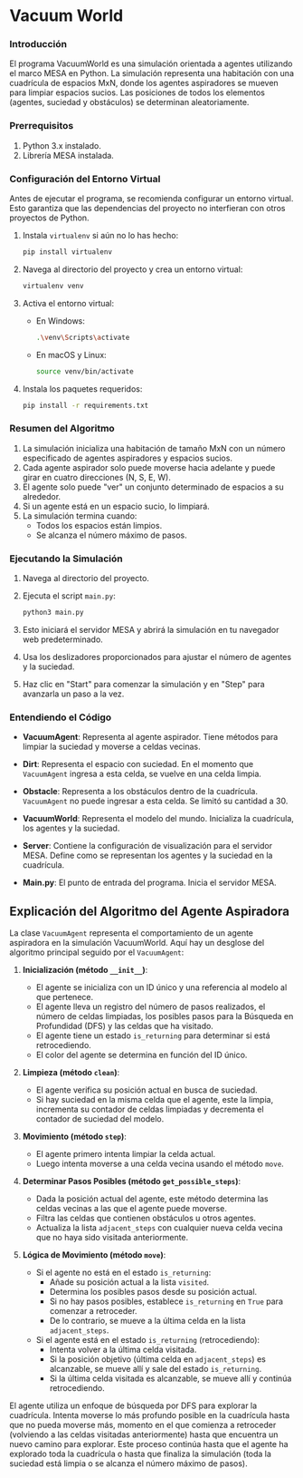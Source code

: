 # Vacuum World

### Introducción

El programa VacuumWorld es una simulación orientada a agentes utilizando el marco MESA en Python. La simulación representa una habitación con una cuadrícula de espacios MxN, donde los agentes aspiradores se mueven para limpiar espacios sucios. Las posiciones de todos los elementos (agentes, suciedad y obstáculos) se determinan aleatoriamente.

### Prerrequisitos

1. Python 3.x instalado.
2. Librería MESA instalada.

### Configuración del Entorno Virtual

Antes de ejecutar el programa, se recomienda configurar un entorno virtual. Esto garantiza que las dependencias del proyecto no interfieran con otros proyectos de Python.

1. Instala `virtualenv` si aún no lo has hecho:
   ```bash
   pip install virtualenv
   ```

2. Navega al directorio del proyecto y crea un entorno virtual:
   ```bash
   virtualenv venv
   ```

3. Activa el entorno virtual:
   - En Windows:
     ```bash
     .\venv\Scripts\activate
     ```
   - En macOS y Linux:
     ```bash
     source venv/bin/activate
     ```

4. Instala los paquetes requeridos:
   ```bash
   pip install -r requirements.txt
   ```

### Resumen del Algoritmo

1. La simulación inicializa una habitación de tamaño MxN con un número especificado de agentes aspiradores y espacios sucios.
2. Cada agente aspirador solo puede moverse hacia adelante y puede girar en cuatro direcciones (N, S, E, W).
3. El agente solo puede "ver" un conjunto determinado de espacios a su alrededor.
4. Si un agente está en un espacio sucio, lo limpiará.
5. La simulación termina cuando:
   - Todos los espacios están limpios.
   - Se alcanza el número máximo de pasos.

### Ejecutando la Simulación

1. Navega al directorio del proyecto.
2. Ejecuta el script `main.py`:
   ```bash
   python3 main.py
   ```

3. Esto iniciará el servidor MESA y abrirá la simulación en tu navegador web predeterminado.
4. Usa los deslizadores proporcionados para ajustar el número de agentes y la suciedad.
5. Haz clic en "Start" para comenzar la simulación y en "Step" para avanzarla un paso a la vez.

### Entendiendo el Código

- **VacuumAgent**: Representa al agente aspirador. Tiene métodos para limpiar la suciedad y moverse a celdas vecinas.
- **Dirt**: Representa el espacio con suciedad. En el momento que `VacuumAgent` ingresa a esta celda, se vuelve en una celda limpia.
- **Obstacle**: Representa a los obstáculos dentro de la cuadrícula. `VacuumAgent` no puede ingresar a esta celda. Se limitó su cantidad a 30.

- **VacuumWorld**: Representa el modelo del mundo. Inicializa la cuadrícula, los agentes y la suciedad.
- **Server**: Contiene la configuración de visualización para el servidor MESA. Define como se representan los agentes y la suciedad en la cuadrícula.
- **Main.py**: El punto de entrada del programa. Inicia el servidor MESA.


## Explicación del Algoritmo del Agente Aspiradora

La clase `VacuumAgent` representa el comportamiento de un agente aspiradora en la simulación VacuumWorld. Aquí hay un desglose del algoritmo principal seguido por el `VacuumAgent`:

1. **Inicialización (método `__init__`)**:
   - El agente se inicializa con un ID único y una referencia al modelo al que pertenece.
   - El agente lleva un registro del número de pasos realizados, el número de celdas limpiadas, los posibles pasos para la Búsqueda en Profundidad (DFS) y las celdas que ha visitado.
   - El agente tiene un estado `is_returning` para determinar si está retrocediendo.
   - El color del agente se determina en función del ID único.

2. **Limpieza (método `clean`)**:
   - El agente verifica su posición actual en busca de suciedad.
   - Si hay suciedad en la misma celda que el agente, este la limpia, incrementa su contador de celdas limpiadas y decrementa el contador de suciedad del modelo.

3. **Movimiento (método `step`)**:
   - El agente primero intenta limpiar la celda actual.
   - Luego intenta moverse a una celda vecina usando el método `move`.

4. **Determinar Pasos Posibles (método `get_possible_steps`)**:
   - Dada la posición actual del agente, este método determina las celdas vecinas a las que el agente puede moverse.
   - Filtra las celdas que contienen obstáculos u otros agentes.
   - Actualiza la lista `adjacent_steps` con cualquier nueva celda vecina que no haya sido visitada anteriormente.

5. **Lógica de Movimiento (método `move`)**:
   - Si el agente no está en el estado `is_returning`:
     - Añade su posición actual a la lista `visited`.
     - Determina los posibles pasos desde su posición actual.
     - Si no hay pasos posibles, establece `is_returning` en `True` para comenzar a retroceder.
     - De lo contrario, se mueve a la última celda en la lista `adjacent_steps`.
   - Si el agente está en el estado `is_returning` (retrocediendo):
     - Intenta volver a la última celda visitada.
     - Si la posición objetivo (última celda en `adjacent_steps`) es alcanzable, se mueve allí y sale del estado `is_returning`.
     - Si la última celda visitada es alcanzable, se mueve allí y continúa retrocediendo.

El agente utiliza un enfoque de búsqueda por DFS para explorar la cuadrícula. Intenta moverse lo más profundo posible en la cuadrícula hasta que no pueda moverse más, momento en el que comienza a retroceder (volviendo a las celdas visitadas anteriormente) hasta que encuentra un nuevo camino para explorar. Este proceso continúa hasta que el agente ha explorado toda la cuadrícula o hasta que finaliza la simulación (toda la suciedad está limpia o se alcanza el número máximo de pasos).
